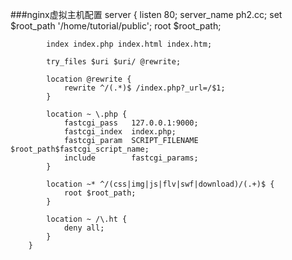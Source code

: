 ###nginx虚拟主机配置
    		server {
			listen      80;
			server_name  ph2.cc;
			set         $root_path '/home/tutorial/public';
			root        $root_path;


			index index.php index.html index.htm;

			try_files $uri $uri/ @rewrite;

			location @rewrite {
				rewrite ^/(.*)$ /index.php?_url=/$1;
			}

			location ~ \.php {
				fastcgi_pass   127.0.0.1:9000;
				fastcgi_index  index.php;
				fastcgi_param  SCRIPT_FILENAME $root_path$fastcgi_script_name;
				include        fastcgi_params;
			}

			location ~* ^/(css|img|js|flv|swf|download)/(.+)$ {
				root $root_path;
			}

			location ~ /\.ht {
				deny all;
			}
		}
